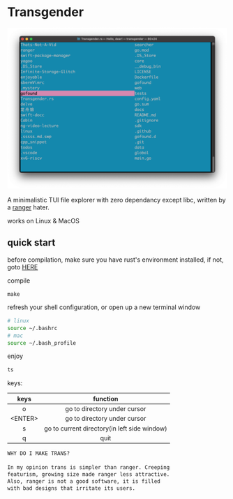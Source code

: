 # Transgender

![](img/trans-scrnshot.png)

A minimalistic TUI file explorer with zero dependancy except libc, written by a [ranger](https://github.com/ranger/ranger) hater.

works on Linux & MacOS

## quick start

before compilation, make sure you have rust's environment installed, if not, goto [HERE](https://www.rust-lang.org/tools/install)

compile
```
make
```

refresh your shell configuration, or open up a new terminal window
```bash
# linux
source ~/.bashrc
# mac 
source ~/.bash_profile
```

enjoy
```bash
ts
```

keys:

|keys|function|
|:---:|:---:|
|o|go to directory under cursor|
|\<ENTER\>|go to directory under cursor|
|s|go to current directory(in left side window)|
|q|quit|


```
WHY DO I MAKE TRANS?

In my opinion trans is simpler than ranger. Creeping
featurism, growing size made ranger less attractive. 
Also, ranger is not a good software, it is filled
with bad designs that irritate its users.
```
